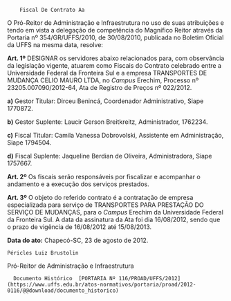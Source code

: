         Fiscal De Contrato Aa  

O Pró-Reitor de Administração e Infraestrutura no uso de suas atribuições e tendo em vista a delegação de competência do Magnífico Reitor através da Portaria nº 354/GR/UFFS/2010, de 30/08/2010, publicada no Boletim Oficial da UFFS na mesma data, resolve:

 **Art. 1º** DESIGNAR os servidores abaixo relacionados para, com observância da legislação vigente, atuarem como Fiscais do Contrato celebrado entre a Universidade Federal da Fronteira Sul e a empresa TRANSPORTES DE MUDANÇA CELIO MAURO LTDA, no *Campus* Erechim, Processo nº 23205.007090/2012-64, Ata de Registro de Preços nº 022/2012.

 **a)** Gestor Titular: Dirceu Benincá, Coordenador Administrativo, Siape 1770872.

 **b)** Gestor Suplente: Laucir Gerson Breitkreitz, Administrador, 1762234.

 **c)** Fiscal Titular: Camila Vanessa Dobrovolski, Assistente em Administração, Siape 1794504.

 **d)** Fiscal Suplente: Jaqueline Berdian de Oliveira, Administradora, Siape 1757667.

 **Art. 2º** Os fiscais serão responsáveis por fiscalizar e acompanhar o andamento e a execução dos serviços prestados.

 **Art. 3º** O objeto do referido contrato é a contratação de empresa especializada para serviço de TRANSPORTES PARA PRESTAÇÃO DO SERVIÇO DE MUDANÇAS, para o *Campus* Erechim da Universidade Federal da Fronteira Sul. A data da assinatura da Ata foi dia 16/08/2012, sendo que o prazo de vigência de 16/08/2012 até 15/08/2013.

  

   **Data do ato:** Chapecó-SC, 23 de agosto de 2012.   
 

    Péricles Luiz Brustolin   
 Pró-Reitor de Administração e Infraestrutura 

      Documento Histórico  [PORTARIA Nº 116/PROAD/UFFS/2012](https://www.uffs.edu.br/atos-normativos/portaria/proad/2012-0116/@@download/documento_historico)     
      